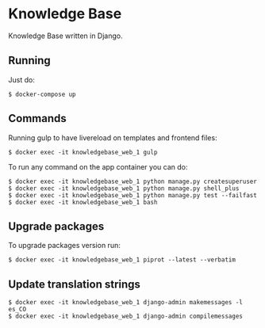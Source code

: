# Knowledge Base

Knowledge Base written in Django.

## Running

Just do:

    $ docker-compose up


## Commands

Running gulp to have livereload on templates and frontend files:

    $ docker exec -it knowledgebase_web_1 gulp

To run any command on the app container you can do:

    $ docker exec -it knowledgebase_web_1 python manage.py createsuperuser
    $ docker exec -it knowledgebase_web_1 python manage.py shell_plus
    $ docker exec -it knowledgebase_web_1 python manage.py test --failfast
    $ docker exec -it knowledgebase_web_1 bash


## Upgrade packages

To upgrade packages version run:

    $ docker exec -it knowledgebase_web_1 piprot --latest --verbatim


## Update translation strings

    $ docker exec -it knowledgebase_web_1 django-admin makemessages -l es_CO
    $ docker exec -it knowledgebase_web_1 django-admin compilemessages
